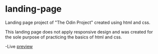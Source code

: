 # landing-page
Landing page project of "The Odin Project" created using html and css.

This landing page does not apply responsive design and was created for the sole purpose
of practicing the basics of html and css.

-Live [preview](https://monaxx.github.io/landing-page/)

